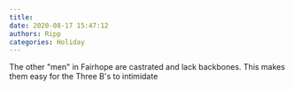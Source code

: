 ```yaml
---
title: 
date: 2020-08-17 15:47:12
authors: Ripp
categories: Holiday
---
```


 The other "men" in Fairhope are castrated and lack backbones.
This makes them easy for the Three B's to intimidate
